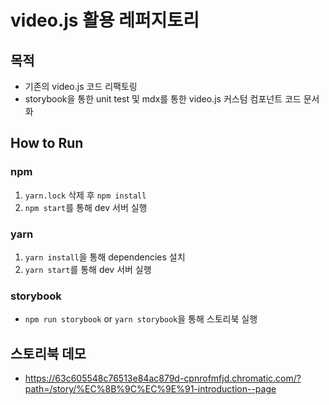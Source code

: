 # video.js 활용 레퍼지토리

## 목적

- 기존의 video.js 코드 리팩토링
- storybook을 통한 unit test 및 mdx를 통한 video.js 커스텀 컴포넌트 코드 문서화

## How to Run

### npm

1. `yarn.lock` 삭제 후 `npm install`
2. `npm start`를 통해 dev 서버 실행

### yarn

1. `yarn install`을 통해 dependencies 설치
2. `yarn start`를 통해 dev 서버 실행

### storybook

- `npm run storybook` or `yarn storybook`을 통해 스토리북 실행

## 스토리북 데모

- https://63c605548c76513e84ac879d-cpnrofmfjd.chromatic.com/?path=/story/%EC%8B%9C%EC%9E%91-introduction--page
